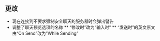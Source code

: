 ## 更改
* 现在连接到不要求强制安全聊天的服务器时会弹出警告
* 调整了聊天预览选项的名称
**  “修改时”改为“输入时”
** “发送时”的英文原文由“On Send”改为“While Sending”
